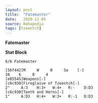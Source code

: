 ```yaml
---
layout: post
title:  "Fatemaster"
date:   2020-12-05
source: Wahapedia
tags: [tzeentch]
---
```


**Fatemaster**

**Stat Block**
```
6/6 Fatemaster
```

```
[56f442]M     W     B     Sa    [-]
16    6     8     4     
[e85545]Weapons[-]
[c6c930]Fireglaive of Tzeentch[-]
2"     A:3    H:3+   W:4+   R:-    D:D3  
[c6c930]Teeth and Horns[-]
1"     A:D3   H:4+   W:3+   R:-1   D:D3  
```


